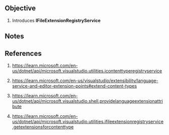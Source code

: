 ## Objective 

1. Introduces **IFileExtensionRegistryService** 


## Notes


## References
1. https://learn.microsoft.com/en-us/dotnet/api/microsoft.visualstudio.utilities.icontenttyperegistryservice

2. https://learn.microsoft.com/en-us/visualstudio/extensibility/language-service-and-editor-extension-points#extend-content-types

3. https://learn.microsoft.com/en-us/dotnet/api/microsoft.visualstudio.shell.providelanguageextensionattribute

4. https://learn.microsoft.com/en-us/dotnet/api/microsoft.visualstudio.utilities.ifileextensionregistryservice.getextensionsforcontenttype


